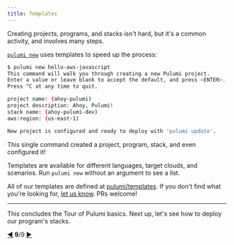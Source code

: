 ```yaml
---
title: Templates
---
```


Creating projects, programs, and stacks isn't hard, but it's a common activity, and involves many steps.

[`pulumi new`](/reference/cli/pulumi_new.html) uses templates to speed up the process:

```bash
$ pulumi new hello-aws-javascript
This command will walk you through creating a new Pulumi project.
Enter a value or leave blank to accept the default, and press <ENTER>.
Press ^C at any time to quit.

project name: (ahoy-pulumi)
project description: Ahoy, Pulumi!
stack name: (ahoy-pulumi-dev)
aws:region: (us-east-1)

New project is configured and ready to deploy with 'pulumi update'.
```

This single command created a project, program, stack, and even configured it!

Templates are available for different languages, target clouds, and scenarios.  Run `pulumi new` without an
argument to see a list.

All of our templates are defined at [pulumi/templates](https://github.com/pulumi/templates).  If you don't find what
you're looking for, [let us know](mailto:support@pulumi.com).  PRs welcome!

***

This concludes the Tour of Pulumi basics.  Next up, let's see how to deploy our program's stacks.

<div class="tour-nav">
    <a class="tour-button enabled" href="basics-configuration.html" title="Configuration">◀</a>
    <span class="tour-index"><strong>9</strong>/9</span>
    <a class="tour-button enabled" href="deployments.html" title="Deployments">▶</a>
</div>
